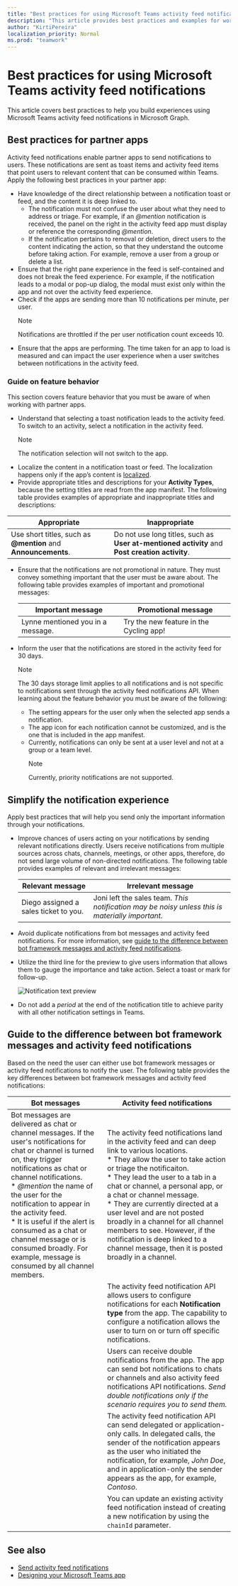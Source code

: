 ```yaml
---
title: "Best practices for using Microsoft Teams activity feed notifications"
description: "This article provides best practices and examples for working with activity feed notifications in Microsoft Graph."
author: "KirtiPereira"
localization_priority: Normal
ms.prod: "teamwork"
---
```


# Best practices for using Microsoft Teams activity feed notifications
This article covers best practices to help you build experiences using Microsoft Teams activity feed notifications in Microsoft Graph.

## Best practices for partner apps
Activity feed notifications enable partner apps to send notifications to users. These notifications are sent as toast items and activity feed items that point users to relevant content that can be consumed within Teams. Apply the following best practices in your partner app:

* Have knowledge of the direct relationship between a notification toast or feed, and the content it is deep linked to.
    * The notification must not confuse the user about what they need to address or triage. For example, if an *@mention* notification is received, the panel on the right in the activity feed app must display or reference the corresponding *@mention*.
    * If the notification pertains to removal or deletion, direct users to the content indicating the action, so that they understand the outcome before taking action. For example, remove a user from a group or delete a list.
* Ensure that the right pane experience in the feed is self-contained and does not break the feed experience. For example, if the notification leads to a modal or pop-up dialog, the modal must exist only within the app and not over the activity feed experience.
* Check if the apps are sending more than 10 notifications per minute, per user. 
  > [!NOTE]
  > Notifications are throttled if the per user notification count exceeds 10.
* Ensure that the apps are performing. The time taken for an app to load is measured and can impact the user experience when a user switches between notifications in the activity feed.

### Guide on feature behavior
This section covers feature behavior that you must be aware of when working with partner apps.
* Understand that selecting a toast notification leads to the activity feed. To switch to an activity, select a notification in the activity feed.
  > [!NOTE] 
  > The notification selection will not switch to the app.
* Localize the content in a notification toast or feed. The localization happens only if the app’s content is [localized](/platform/concepts/build-and-test/apps-localization).
* Provide appropriate titles and descriptions for your **Activity Types**, because the setting titles are read from the app manifest. The following table provides examples of appropriate and inappropriate titles and descriptions:

 | **Appropriate** | **Inappropriate** |
 |-----------------|-------------------|
 |Use short titles, such as **@mention** and **Announcements**. | Do not use long titles, such as **User at-mentioned activity** and **Post creation activity**. |
 
* Ensure that the notifications are not promotional in nature. They must convey something important that the user must be aware about. The following table provides examples of important and promotional messages:

  | **Important message** | **Promotional message** |
  |-----------------------|-------------------------|
  | Lynne mentioned you in a message. | Try the new feature in the Cycling app! |

* Inform the user that the notifications are stored in the activity feed for 30 days. 
  > [!NOTE]
  > The 30 days storage limit applies to all notifications and is not specific to notifications sent through the activity feed notifications API.
When learning about the feature behavior you must be aware of the following:
  * The setting appears for the user only when the selected app sends a notification.
  * The app icon for each notification cannot be customized, and is the one that is included in the app manifest.
  * Currently, notifications can only be sent at a user level and not at a group or a team level.
    > [!NOTE]
    > Currently, priority notifications are not supported.

## Simplify the notification experience
Apply best practices that will help you send only the important information through your notifications.
* Improve chances of users acting on your notifications by sending relevant notifications directly. Users receive notifications from multiple sources across chats, channels, meetings, or other apps, therefore, do not send large volume of non-directed notifications. The following table provides examples of relevant and irrelevant messages:

  |**Relevant message** | **Irrelevant message** |
  |---------------------|-------------------------|
  | Diego assigned a sales ticket to you. | Joni left the sales team. *This notification may be noisy unless this is materially important.* |
  
* Avoid duplicate notifications from bot messages and activity feed notifications. For more information, see [guide to the difference between bot framework messages and activity feed notifications](#guide-to-the-difference-between-bot-framework-messages-and-activity-feed-notifications).
* Utilize the third line for the preview to give users information that allows them to gauge the importance and take action. Select a toast or mark for follow-up.

  ![Notification text preview](../concepts/images/notification-preview.png)
* Do not add a *period* at the end of the notification title to achieve parity with all other notification settings in Teams.

## Guide to the difference between bot framework messages and activity feed notifications
Based on the need the user can either use bot framework messages or activity feed notifications to notify the user. The following table provides the key differences between bot framework messages and activity feed notifications:

|**Bot messages**|**Activity feed notifications**|
|------------------------------------------------------------|------------------------------------------------|
| Bot messages are delivered as chat or channel messages. If the user's notifications for chat or channel is turned on, they trigger notifications as chat or channel notifications.</br> * *@mention* the name of the user for the notification to appear in the activity feed. </br> * It is useful if the alert is consumed as a chat or channel message or is consumed broadly. For example, message is consumed by all channel members.| The activity feed notifications land in the activity feed and can deep link to various locations. </br> * They allow the user to take action or triage the notificaiton. </br> * They lead the user to a tab in a chat or channel, a personal app, or a chat or channel message. </br> * They are currently directed at a user level and are not posted broadly in a channel for all channel members to see. However, if the notification is deep linked to a channel message, then it is posted broadly in a channel. |
|  |The activity feed notification API allows users to configure notifications for each **Notification type** from the app. The capability to configure a notification allows the user to turn on or turn off specific notifications. |
| |Users can receive double notifications from the app. The app can send bot notifications to chats or channels and also activity feed notifications API notifications. *Send double notifications only if the scenario requires you to send them.* |
| | The activity feed notification API can send delegated or application-only calls. In delegated calls, the sender of the notification appears as the user who initiated the notification, for example, *John Doe*, and in application-only the sender appears as the app, for example, *Contoso*. |
| | You can update an existing activity feed notification instead of creating a new notification by using the `chainId` parameter.|

  
## See also
* [Send activity feed notifications](teams-send-activityfeednotifications.md)
* [Designing your Microsoft Teams app](/platform/concepts/design/design-teams-app-overview)
